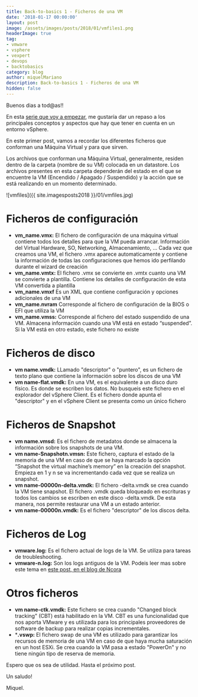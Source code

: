 ```yaml
---
title: Back-to-basics 1 - Ficheros de una VM
date: '2018-01-17 00:00:00'
layout: post
image: /assets/images/posts/2018/01/vmfiles1.png
headerImage: true
tag:
- vmware
- vsphere
- vexpert
- devops
- backtobasics
category: blog
author: miquelMariano
description: Back-to-basics 1 - Ficheros de una VM
hidden: false
---
```


Buenos dias a tod@as!!

En esta [serie que voy a empezar](https://miquelmariano.github.io/tags/#backtobasics), me gustaría dar un repaso a los principales conceptos y aspectos que hay que tener en cuenta en un entorno vSphere.

En este primer post, vamos a recordar los diferentes ficheros que conforman una Máquina Virtual y para que sirven.

Los archivos que conforman una Máquina Virtual, generalmente, residen dentro de la carpeta (nombre de su VM) colocada en un datastore. Los archivos presentes en esta carpeta dependerán del estado en el que se encuentre la VM (Encendido / Apagado / Suspendido) y la acción que se está realizando en un momento determinado.

![vmfiles]({{ site.imagesposts2018 }}/01/vmfiles.jpg)

# Ficheros de configuración

+ **vm_name.vmx:**	El fichero de configuración de una máquina virtual contiene todos los detalles para que la VM pueda arrancar. Información del Virtual Hardware, SO, Networking, Almacenamiento, ...
Cada vez que creamos una VM, el fichero .vmx aparece automaticamente y contiene la información de todas las configuraciones que hemos ido perfilando durante el wizard de creación
+ **vm_name.vmtx:** El fichero .vmx se convierte en .vmtx cuanto una VM se convierte a plantilla. Contiene los detalles de configuración de esta VM convertida a plantilla
+ **vm_name.vmxf**	Es un XML que contiene configuración y opciones adicionales de una VM
+ **vm_name.nvram**	Corresponde al fichero de configuración de la BIOS o EFI que utiliza la VM
+ **vm_name.vmss:** Corresponde al fichero del estado suspendido de una VM. Almacena información cuando una VM está en estado “suspended”. Si la VM está en otro estado, este fichero no existe

# Ficheros de disco

+ **vm name.vmdk:**	LLamado "descriptor" o "puntero", es un fichero de texto plano que contiene la información sobre los discos de una VM
+ **vm name-flat.vmdk:** En una VM, es el equivalente a un disco duro físico. Es donde se escriben los datos. No busqueis este fichero en el explorador del vSphere Client. Es el fichero donde apunta el "descriptor" y en el vSphere Client se presenta como un único fichero

# Ficheros de Snapshot

+ **vm name.vmsd:**	Es el fichero de metadatos donde se almacena la información sobre los snapshots de una VM.
+ **vm name-Snapshotn.vmsn:** Este fichero, captura el estado de la memoria de una VM en caso de que se haya marcado la opción “Snapshot the virtual machine’s memory” en la creación del snapshot. Empieza en 1 y n se va incrementando cada vez que se realiza un snapshot.
+ **vm name-00000n-delta.vmdk:** El fichero -delta.vmdk se crea cuando la VM tiene snapshot. El fichero .vmdk queda bloqueado en escrituras y todos los cambios se escriben en este disco -delta.vmdk. De esta manera, nos permite restaurar una VM a un estado anterior.
+ **vm name-00000n.vmdk:**	Es el fichero "descriptor" de los discos delta.

# Ficheros de Log

+ **vmware.log:** Es el fichero actual de logs de la VM. Se utiliza para tareas de troubleshooting.
+ **vmware-n.log:**	Son los logs antiguos de la VM. Podeis leer mas sobre este tema en [este post, en el blog de Ncora](https://www.ncora.com/blog/configuracion-de-logs-en-maquinas-virtuales/)

# Otros ficheros

+ **vm name-ctk.vmdk:**	Este fichero se crea cuando  "Changed block tracking" (CBT) está habilitado en la VM. CBT es una funcionalidad que nos aporta VMware y es utilizada para los principales proveedores de software de backup para realizar copias incrementales.
+ ***.vswp:** El fichero swap de una VM es utilizado para garantizar los recursos de memoria de una VM en caso de que haya mucha saturación en un host ESXi. Se crea cuando la VM pasa a estado "PowerOn" y no tiene ningún tipo de reserva de memoria.
 

Espero que os sea de utilidad. Hasta el próximo post.

Un saludo!

Miquel.

